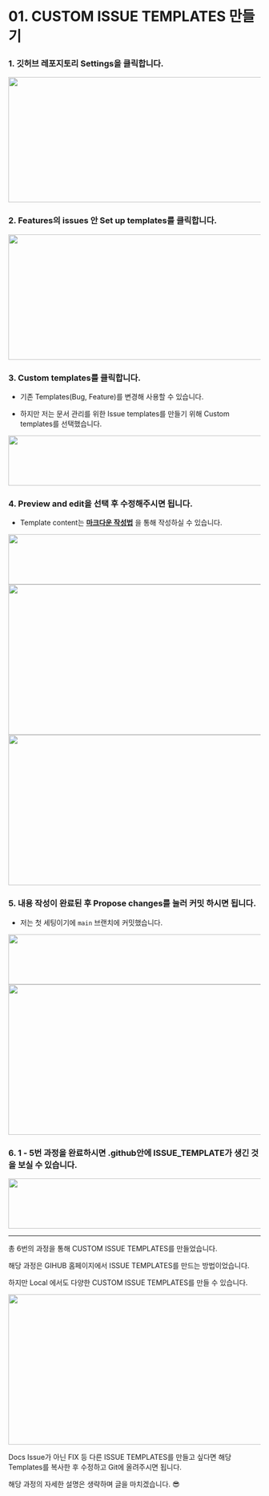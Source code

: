 # 01. CUSTOM ISSUE TEMPLATES 만들기

### 1. 깃허브 레포지토리 Settings을 클릭합니다.

<img src="/Users/sonjeehyung/GITHUB/git_to_notoion/docs/attached/issue/1/1.png" width=700, height=250>

<br>

### 2. Features의 issues 안 Set up templates를 클릭합니다.

<img src="/Users/sonjeehyung/GITHUB/git_to_notoion/docs/attached/issue/1/2.png" width=700, height=250>

<br>

### 3. Custom templates를 클릭합니다.

- 기존 Templates(Bug, Feature)를 변경해 사용할 수 있습니다.

- 하지만 저는 문서 관리를 위한 Issue templates를 만들기 위해 Custom templates를 선택했습니다.

<img src="/Users/sonjeehyung/GITHUB/git_to_notoion/docs/attached/issue/1/3.png" width=700, height=100>

<br>

### 4. Preview and edit을 선택 후 수정해주시면 됩니다.

- Template content는 **[마크다운 작성법]('https://www.markdownguide.org/')** 을 통해 작성하실 수 있습니다.

<img src="/Users/sonjeehyung/GITHUB/git_to_notoion/docs/attached/issue/1/4.png" width=700, height=100>

<img src="/Users/sonjeehyung/GITHUB/git_to_notoion/docs/attached/issue/1/5.png" width=700, height=300>

<img src="/Users/sonjeehyung/GITHUB/git_to_notoion/docs/attached/issue/1/6.png" width=700, height=300>

### 5. 내용 작성이 완료된 후 Propose changes를 눌러 커밋 하시면 됩니다.

- 저는 첫 세팅이기에 `main` 브랜치에 커밋했습니다.

<img src="/Users/sonjeehyung/GITHUB/git_to_notoion/docs/attached/issue/1/7.png" width=700, height=100>

<img src="/Users/sonjeehyung/GITHUB/git_to_notoion/docs/attached/issue/1/8.png" width=700, height=300>

### 6. 1 - 5번 과정을 완료하시면 .github안에 ISSUE_TEMPLATE가 생긴 것을 보실 수 있습니다.

<img src="/Users/sonjeehyung/GITHUB/git_to_notoion/docs/attached/issue/1/9.png" width=700, height=100>

<br>

--- 

총 6번의 과정을 통해 CUSTOM ISSUE TEMPLATES를 만들었습니다.

해당 과정은 GIHUB 홈페이지에서 ISSUE TEMPLATES를 만드는 방법이었습니다.

하지만 Local 에서도 다양한 CUSTOM ISSUE TEMPLATES를 만들 수 있습니다.

<img src="/Users/sonjeehyung/GITHUB/git_to_notoion/docs/attached/issue/1/10.png" width=700, height=300>

<br>

Docs Issue가 아닌 FIX 등 다른 ISSUE TEMPLATES를 만들고 싶다면 해당 Templates를 복사한 후 수정하고 Git에 올려주시면 됩니다.

해당 과정의 자세한 설명은 생략하며 글을 마치겠습니다. 😎